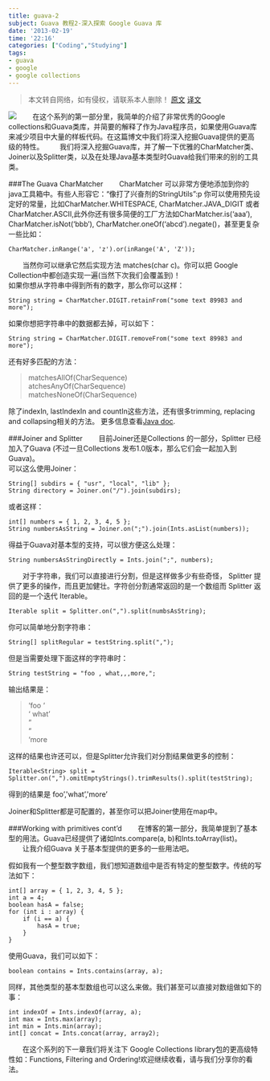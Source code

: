 ```yaml
---
title: guava-2
subject: Guava 教程2-深入探索 Google Guava 库
date: '2013-02-19'
time: '22:16'
categories: ["Coding","Studying"]
tags:
- guava
- google
- google collections
---
```

>本文转自网络，如有侵权，请联系本人删除！
>[原文](http://codemunchies.com/2009/10/diving-into-the-google-guava-library-part-2/)
>[译文](http://www.oschina.net/translate/diving-into-the-google-guava-library-part-2)  

<p>
<img class="alignleft" src="{{urls.media}}/img/code-guava/title.jpg">
　　在这个系列的第一部分里，我简单的介绍了非常优秀的Google collections和Guava类库，并简要的解释了作为Java程序员，如果使用Guava库来减少项目中大量的样板代码。在这篇博文中我们将深入挖掘Guava提供的更高级的特性。  
　　我们将深入挖掘Guava库，并了解一下优雅的CharMatcher类、Joiner以及Splitter类，以及在处理Java基本类型时Guava给我们带来的别的工具类。  
</p>

###The Guava CharMatcher
　　CharMatcher 可以非常方便地添加到你的java工具箱中。有些人形容它：“像打了兴奋剂的StringUtils”:p
你可以使用预先设定好的常量，比如CharMatcher.WHITESPACE, CharMatcher.JAVA_DIGIT 或者CharMatcher.ASCII,此外你还有很多简便的工厂方法如CharMatcher.is(‘aaa’), CharMatcher.isNot(‘bbb’), CharMatcher.oneOf(‘abcd’).negate()，甚至更复杂一些比如：  

    CharMatcher.inRange('a', 'z').or(inRange('A', 'Z'));

　　当然你可以继承它然后实现方法 matches(char c)。你可以把 Google Collection中都创造实现一遍(当然下次我们会覆盖到)！  
如果你想从字符串中得到所有的数字，那么你可以这样：  

    String string = CharMatcher.DIGIT.retainFrom("some text 89983 and more");

如果你想把字符串中的数据都去掉，可以如下：

    String string = CharMatcher.DIGIT.removeFrom("some text 89983 and more");

还有好多匹配的方法： 

>matchesAllOf(CharSequence)  
>atchesAnyOf(CharSequence)  
>matchesNoneOf(CharSequence)  

除了indexIn, lastIndexIn and countIn这些方法，还有很多trimming, replacing and collapsing相关的方法。
更多信息查看[Java doc](http://guava-libraries.googlecode.com/svn/trunk/javadoc/com/google/common/base/CharMatcher.html).

###Joiner and Splitter
　　目前Joiner还是Collections 的一部分，Splitter 已经加入了Guava (不过一旦Collections 发布1.0版本，那么它们会一起加入到Guava)。  
可以这么使用Joiner：

    String[] subdirs = { "usr", "local", "lib" };
    String directory = Joiner.on("/").join(subdirs);

或者这样：

    int[] numbers = { 1, 2, 3, 4, 5 };
    String numbersAsString = Joiner.on(";").join(Ints.asList(numbers));

得益于Guava对基本型的支持，可以很方便这么处理：

    String numbersAsStringDirectly = Ints.join(";", numbers);

　　对于字符串，我们可以直接进行分割，但是这样做多少有些奇怪， Splitter 提供了更多的操作，而且更加健壮。字符创分割通常返回的是一个数组而 Splitter 返回的是一个迭代 Iterable。

    Iterable split = Splitter.on(",").split(numbsAsString);

你可以简单地分割字符串：

    String[] splitRegular = testString.split(",");

但是当需要处理下面这样的字符串时：

    String testString = "foo , what,,,more,";

输出结果是：

>‘foo ‘  
>‘ what’  
>”  
>”  
>‘more  

这样的结果也许还可以，但是Splitter允许我们对分割结果做更多的控制：

    Iterable<String> split = Splitter.on(",").omitEmptyStrings().trimResults().split(testString);

得到的结果是 foo’,'what’,'more’  

Joiner和Splitter都是可配置的，甚至你可以把Joiner使用在map中。

###Working with primitives cont’d
　　在博客的第一部分，我简单提到了基本型的用法。Guava已经提供了诸如Ints.compare(a, b)和Ints.toArray(list)。  
　　让我介绍Guava 关于基本型提供的更多的一些用法吧。  

假如我有一个整型数字数组，我们想知道数组中是否有特定的整型数字。传统的写法如下：

    int[] array = { 1, 2, 3, 4, 5 };
    int a = 4;
    boolean hasA = false;
    for (int i : array) {
        if (i == a) {
            hasA = true;
        }
    }

使用Guava，我们可以如下：

    boolean contains = Ints.contains(array, a);

同样，其他类型的基本型数组也可以这么来做。我们甚至可以直接对数组做如下的事： 

    int indexOf = Ints.indexOf(array, a);
    int max = Ints.max(array);
    int min = Ints.min(array);
    int[] concat = Ints.concat(array, array2);

　　在这个系列的下一章我们将关注下 Google Collections library包的更高级特性如：Functions, Filtering and Ordering!欢迎继续收看，请与我们分享你的看法。 